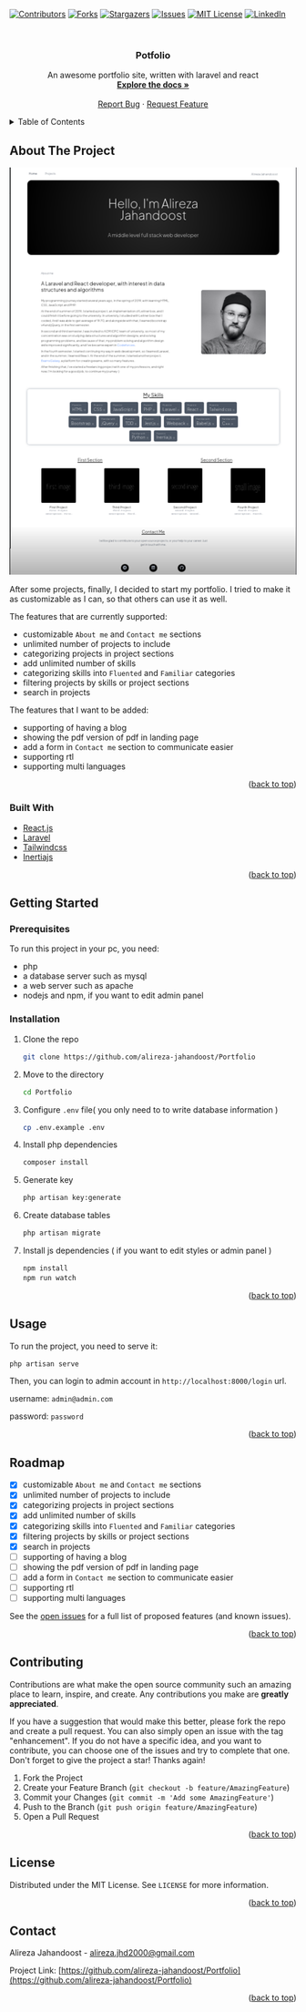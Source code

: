 <div id="top"></div>

<!-- PROJECT SHIELDS -->
<!--
*** I'm using markdown "reference style" links for readability.
*** Reference links are enclosed in brackets [ ] instead of parentheses ( ).
*** See the bottom of this document for the declaration of the reference variables
*** for contributors-url, forks-url, etc. This is an optional, concise syntax you may use.
*** https://www.markdownguide.org/basic-syntax/#reference-style-links
-->
[![Contributors][contributors-shield]][contributors-url]
[![Forks][forks-shield]][forks-url]
[![Stargazers][stars-shield]][stars-url]
[![Issues][issues-shield]][issues-url]
[![MIT License][license-shield]][license-url]
[![LinkedIn][linkedin-shield]][linkedin-url]



<!-- PROJECT LOGO -->
<br />
<div align="center">
<!--   <a href="https://github.com/othneildrew/Best-README-Template">
    <img src="images/logo.png" alt="Logo" width="80" height="80">
  </a> -->

  <h3 align="center">Potfolio</h3>

  <p align="center">
      An awesome portfolio site, written with laravel and react
    <br />
    <a href="https://github.com/alireza-jahandoost/Portfolio"><strong>Explore the docs »</strong></a>
    <br />
    <br />
<!--     <a href="https://alirezajahandoost.com/">View Website</a> -->
<!--     · -->
    <a href="https://github.com/alireza-jahandoost/Portfolio/issues">Report Bug</a>
    ·
    <a href="https://github.com/alireza-jahandoost/Portfolio/issues">Request Feature</a>
  </p>
</div>



<!-- TABLE OF CONTENTS -->
<details>
  <summary>Table of Contents</summary>
  <ol>
    <li>
      <a href="#about-the-project">About The Project</a>
      <ul>
        <li><a href="#built-with">Built With</a></li>
      </ul>
    </li>
    <li>
      <a href="#getting-started">Getting Started</a>
      <ul>
        <li><a href="#prerequisites">Prerequisites</a></li>
        <li><a href="#installation">Installation</a></li>
      </ul>
    </li>
    <li><a href="#usage">Usage</a></li>
    <li><a href="#roadmap">Roadmap</a></li>
    <li><a href="#contributing">Contributing</a></li>
    <li><a href="#license">License</a></li>
    <li><a href="#contact">Contact</a></li>
    <li><a href="#acknowledgments">Acknowledgments</a></li>
  </ol>
</details>



<!-- ABOUT THE PROJECT -->
## About The Project

<div align="center">
  <a href="https://alirezajahandoost.com">
    <img src="images/screenshot.png" alt="Screenshot of project">
  </a>
</div>

After some projects, finally, I decided to start my portfolio. I tried to make it as customizable as I can, so that others can use it as well.

The features that are currently supported:
* customizable `About me` and `Contact me` sections
* unlimited number of projects to include
* categorizing projects in project sections
* add unlimited number of skills
* categorizing skills into `Fluented` and `Familiar` categories
* filtering projects by skills or project sections
* search in projects

The features that I want to be added:
* supporting of having a blog
* showing the pdf version of pdf in landing page
* add a form in `Contact me` section to communicate easier
* supporting rtl
* supporting multi languages

<p align="right">(<a href="#top">back to top</a>)</p>



### Built With

* [React.js](https://reactjs.org/)
* [Laravel](https://laravel.com)
* [Tailwindcss](https://tailwindcss.com/)
* [Inertiajs](inertiajs.com/)

<p align="right">(<a href="#top">back to top</a>)</p>



<!-- GETTING STARTED -->
## Getting Started

### Prerequisites

To run this project in your pc, you need:
* php
* a database server such as mysql
* a web server such as apache
* nodejs and npm, if you want to edit admin panel

### Installation

1. Clone the repo
   ```sh
   git clone https://github.com/alireza-jahandoost/Portfolio
   ```
2. Move to the directory
   ```sh
   cd Portfolio
   ```
3. Configure `.env` file( you only need to to write database information )
   ```sh
   cp .env.example .env
   ```
4. Install php dependencies
   ```sh
   composer install
   ```
5. Generate key
   ```sh
   php artisan key:generate
   ```
6. Create database tables
   ```sh
   php artisan migrate
   ```
7. Install js dependencies ( if you want to edit styles or admin panel )
   ```sh
   npm install
   npm run watch
   ```

<p align="right">(<a href="#top">back to top</a>)</p>



<!-- USAGE EXAMPLES -->
## Usage

To run the project, you need to serve it:
   ```sh
   php artisan serve
   ```
Then, you can login to admin account in `http://localhost:8000/login` url.

username: `admin@admin.com`

password: `password`

<p align="right">(<a href="#top">back to top</a>)</p>



<!-- ROADMAP -->
## Roadmap

- [x] customizable `About me` and `Contact me` sections
- [x] unlimited number of projects to include
- [x] categorizing projects in project sections
- [x] add unlimited number of skills
- [x] categorizing skills into `Fluented` and `Familiar` categories
- [x] filtering projects by skills or project sections
- [x] search in projects
- [ ] supporting of having a blog
- [ ] showing the pdf version of pdf in landing page
- [ ] add a form in `Contact me` section to communicate easier
- [ ] supporting rtl
- [ ] supporting multi languages

See the [open issues](https://github.com/alireza-jahandoost/Portfolio/issues) for a full list of proposed features (and known issues).

<p align="right">(<a href="#top">back to top</a>)</p>



<!-- CONTRIBUTING -->
## Contributing

Contributions are what make the open source community such an amazing place to learn, inspire, and create. Any contributions you make are **greatly appreciated**.

If you have a suggestion that would make this better, please fork the repo and create a pull request. You can also simply open an issue with the tag "enhancement".
If you do not have a specific idea, and you want to contribute, you can choose one of the issues and try to complete that one.
Don't forget to give the project a star! Thanks again!

1. Fork the Project
2. Create your Feature Branch (`git checkout -b feature/AmazingFeature`)
3. Commit your Changes (`git commit -m 'Add some AmazingFeature'`)
4. Push to the Branch (`git push origin feature/AmazingFeature`)
5. Open a Pull Request

<p align="right">(<a href="#top">back to top</a>)</p>



<!-- LICENSE -->
## License

Distributed under the MIT License. See `LICENSE` for more information.

<p align="right">(<a href="#top">back to top</a>)</p>



<!-- CONTACT -->
## Contact

Alireza Jahandoost - alireza.jhd2000@gmail.com

Project Link: [https://github.com/alireza-jahandoost/Portfolio](https://github.com/alireza-jahandoost/Portfolio)

<p align="right">(<a href="#top">back to top</a>)</p>

<!-- MARKDOWN LINKS & IMAGES -->
<!-- https://www.markdownguide.org/basic-syntax/#reference-style-links -->
[contributors-shield]: https://img.shields.io/github/contributors/alireza-jahandoost/Portfolio.svg?style=for-the-badge
[contributors-url]: https://github.com/alireza-jahandoost/Portfolio/graphs/contributors
[forks-shield]: https://img.shields.io/github/forks/alireza-jahandoost/Portfolio.svg?style=for-the-badge
[forks-url]: https://github.com/alireza-jahandoost/Portfolio/network/members
[stars-shield]: https://img.shields.io/github/stars/alireza-jahandoost/Portfolio?style=for-the-badge
[stars-url]: https://github.com/alireza-jahandoost/Portfolio/stargazers
[issues-shield]: https://img.shields.io/github/issues/alireza-jahandoost/Portfolio.svg?style=for-the-badge
[issues-url]: https://github.com/alireza-jahandoost/Portfolio/issues
[license-shield]: https://img.shields.io/github/license/alireza-jahandoost/Portfolio.svg?style=for-the-badge
[license-url]: https://github.com/alireza-jahandoost/Portfolio/blob/master/LICENSE
[linkedin-shield]: https://img.shields.io/badge/-LinkedIn-black.svg?style=for-the-badge&logo=linkedin&colorB=555
[linkedin-url]: https://www.linkedin.com/in/alireza-jahandoost
[product-screenshot]: images/screenshot.png
